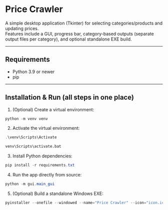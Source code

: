 # Price Crawler

A simple desktop application (Tkinter) for selecting categories/products and updating prices.  
Features include a GUI, progress bar, category-based outputs (separate output files per category), and optional standalone EXE build.

---

## Requirements
- Python 3.9 or newer  
- pip

---

## Installation & Run (all steps in one place)

1. (Optional) Create a virtual environment:

```powershell
python -m venv venv
```


2. Activate the virtual environment:

```powershell
.\venv\Scripts\Activate
```


```cmd
venv\Scripts\activate.bat
```


3. Install Python dependencies:

```powershell
pip install -r requirements.txt
```


4. Run the app directly from source:

```powershell
python -m gui.main_gui
```


5. (Optional) Build a standalone Windows EXE:

```powershell
pyinstaller --onefile --windowed --name="Price Crawler" --icon="icon.ico" --add-data "configs.json;." --add-data "icon.ico;." gui/main_gui.py
```